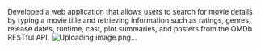 Developed a web application that allows users to search for movie details by typing a movie title and retrieving information such as ratings, genres, release dates, runtime, cast, plot summaries, and posters from the OMDb RESTful API.
![Uploading image.png…]()
